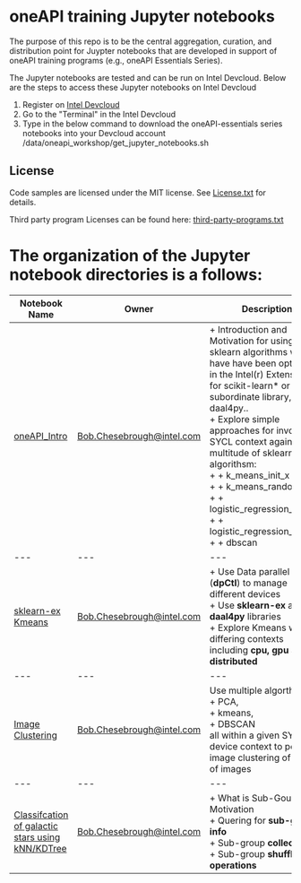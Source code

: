 # oneAPI training Jupyter notebooks 

The purpose of this repo is to be the central aggregation, curation, and distribution point for Juypter notebooks that are developed in support of oneAPI training programs (e.g., oneAPI Essentials Series). 

The Jupyter notebooks are tested and can be run on Intel Devcloud.
Below are the steps to access these Jupyter notebooks on Intel Devcloud
1. Register on [Intel Devcloud](https://intelsoftwaresites.secure.force.com/Devcloud/oneapi)
2. Go to the "Terminal" in the Intel Devcloud
3. Type in the below command to download the oneAPI-essentials series notebooks into your Devcloud account
    /data/oneapi_workshop/get_jupyter_notebooks.sh
    
## License  
Code samples are licensed under the MIT license. See [License.txt](https://github.com/oneapi-src/oneAPI-samples/blob/master/License.txt) for details.

Third party program Licenses can be found here: [third-party-programs.txt](https://github.com/oneapi-src/oneAPI-samples/blob/master/third-party-programs.txt)

# The organization of the Jupyter notebook directories is a follows:

| Notebook Name | Owner | Description |
| --- | --- | --- |
|[oneAPI_Intro](01_scikit-learn-intelex_Intro/01_scikit-learn-intelex_Intro.ipynb)|Bob.Chesebrough@intel.com| + Introduction and Motivation for using sklearn algorithms which have have been optimzied in the Intel(r) Extensions for scikit-learn* or its subordinate library, daal4py..<br> + Explore simple approaches for invoking SYCL context against a multitude of sklearn algorithsm: <br> +  + k_means_init_x<br> +  + k_means_random<br> +  + logistic_regression_lbfgs<br> +  + logistic_regression_newton<br> +  + dbscan |
| --- | --- | --- |
|[sklearn-ex Kmeans](02_scikit-learn-intelex_Kmeans.ipynb)|Bob.Chesebrough@intel.com| + Use Data parallel Control (__dpCtl__) to manage different devices<br> + Use __sklearn-ex__ and __daal4py__ libraries<br> + Explore Kmeans with differing contexts including __cpu, gpu and distributed__ |
| --- | --- | --- |
|[Image Clustering](03_scikit-learn-intelex_Image_Cluster/03_ImageClustering.ipynb)|Bob.Chesebrough@intel.com| Use multiple algorthms: <br> +  PCA, <br> +  kmeans, <br> +  DBSCAN <br>all within a given SYCL device context to perform image clustering of a batch of images |
| --- | --- | --- |
|[Classifcation of galactic stars using kNN/KDTree](04_scikit-learn-intelex-KNN-using_kdtree/04_AnalyzeGalaxyBatch.ipynb)|Bob.Chesebrough@intel.com| + What is Sub-Goups and Motivation<br>+ Quering for __sub-group info__<br>+ Sub-group __collectives__<br>+ Sub-group __shuffle operations__ |



